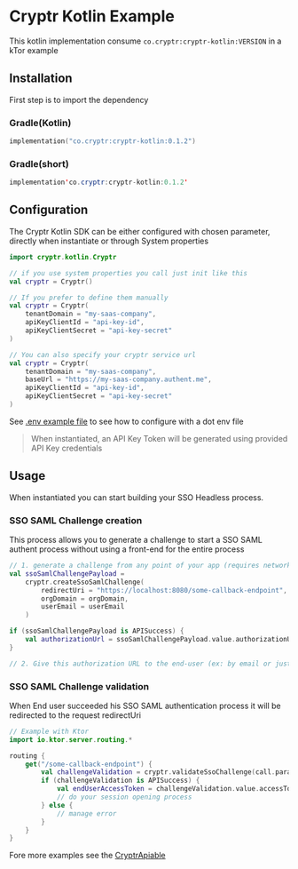 # Cryptr Kotlin Example

This kotlin implementation consume `co.cryptr:cryptr-kotlin:VERSION` in a kTor example

## Installation

First step is to import the dependency

### Gradle(Kotlin)

```kotlin
implementation("co.cryptr:cryptr-kotlin:0.1.2")
```

### Gradle(short)

```java
implementation'co.cryptr:cryptr-kotlin:0.1.2'
```

## Configuration

The Cryptr Kotlin SDK can be either configured with chosen parameter, directly when instantiate or through System
properties

```kotlin
import cryptr.kotlin.Cryptr

// if you use system properties you call just init like this
val cryptr = Cryptr()

// If you prefer to define them manually
val cryptr = Cryptr(
    tenantDomain = "my-saas-company",
    apiKeyClientId = "api-key-id",
    apiKeyClientSecret = "api-key-secret"
)

// You can also specify your cryptr service url
val cryptr = Cryptr(
    tenantDomain = "my-saas-company",
    baseUrl = "https://my-saas-company.authent.me",
    apiKeyClientId = "api-key-id",
    apiKeyClientSecret = "api-key-secret"
)
```

See [.env example file](.env.example) to see how to configure with a dot env file

> When instantiated, an API Key Token will be generated using provided API Key credentials

## Usage

When instantiated you can start building your SSO Headless process.

### SSO SAML Challenge creation

This process allows you to generate a challenge to start a SSO SAML authent process without using a front-end for the
entire process

```kotlin
// 1. generate a challenge from any point of your app (requires network) and retrieve authorization URL
val ssoSamlChallengePayload =
    cryptr.createSsoSamlChallenge(
        redirectUri = "https://localhost:8080/some-callback-endpoint",
        orgDomain = orgDomain,
        userEmail = userEmail
    )

if (ssoSamlChallengePayload is APISuccess) {
    val authorizationUrl = ssoSamlChallengePayload.value.authorizationUrl
}

// 2. Give this authorization URL to the end-user (ex: by email or just by a redirection)

```

### SSO SAML Challenge validation

When End user succeeded his SSO SAML authentication process it will be redirected to the request redirectUri

```kotlin
// Example with Ktor
import io.ktor.server.routing.*

routing {
    get("/some-callback-endpoint") {
        val challengeValidation = cryptr.validateSsoChallenge(call.parameters.get("code"))
        if (challengeValidation is APISuccess) {
            val endUserAccessToken = challengeValidation.value.accessToken
            // do your session opening process
        } else {
            // manage error
        }
    }
}
```

Fore more examples see the [CryptrApiable](src/jvmMain/kotlin/com.example.application/CryptrApiable.kt)
